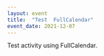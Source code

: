 ```yaml
---
layout: event
title:  "Test  FullCalendar"
event_date: 2021-12-07
---
```


Test activity using FullCalendar.